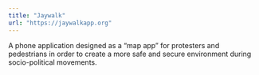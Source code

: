 ```yaml
---
title: "Jaywalk"
url: "https://jaywalkapp.org"
---
```


A phone application designed as a “map app” for protesters and pedestrians in order to create a more safe and secure environment during socio-political movements.

